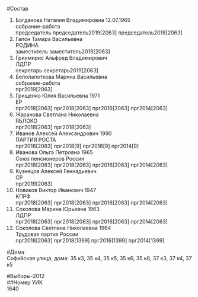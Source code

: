 #Состав  
1. Богданова Наталия Владимировна 12.07.1965  
    собрание-работа  
    председатель председатель2019[2063] председатель2018[2063]  
2. Гапон Тамара Васильевна  
    РОДИНА  
    заместитель заместитель2019[2063]  
3. Гринмирис Альфред Владимирович  
    ЛДПР  
    секретарь секретарь2019[2063]  
4. Белолапоткова Марина Васильевна  
    собрание-работа  
    прг2019[2063]  
5. Грищенко Юлия Васильевна 1971  
    ЕР  
    прг2018[2063] прг2018[2063] прг2016[2063] прг2014[2063]  
6. Жаранова Светлана Николаевна  
    ЯБЛОКО  
    прг2018[2063] прг2018[2063]  
7. Иванов Алексей Александрович 1990  
    ПАРТИЯ РОСТА  
    прг2018[2063] прг2018[9] прг2016[9] прг2014[9]  
8. Иванова Ольга Петровна 1965  
    Союз пенсионеров России  
    прг2018[2063] прг2018[2063] прг2016[2063] прг2014[2063]  
9. Кузнецов Алексей Геннадьевич  
    СР  
    прг2019[2063]  
10. Новиков Виктор Иванович 1947  
    КПРФ  
    прг2018[2063] прг2018[2063] прг2016[2063] прг2014[2063]  
11. Соколова Марина Юрьевна 1963  
    ЛДПР  
    прг2018[2063] прг2018[2063] прг2016[2063] прг2014[2063]  
12. Соколова Светлана Николаевна 1964  
    Трудовая партия России  
    прг2018[2063] прг2018[1399] прг2016[1399] прг2014[1399]  
  
#Дома  
Софийская улица, дома: 35 к3, 35 к4, 35 к5, 35 к6, 35 к8, 37 к3, 37 к4, 37 к5  
  
#Выборы-2012  
##Номер УИК  
1640  
